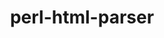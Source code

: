 ---
title: "perl-html-parser"
layout: cache
categories: [package, develop]
meta: {"versions": ["3.72"], "compilers": ["oneapi@=2024.2.0"], "oss": ["ubuntu22.04"], "platforms": ["linux"], "targets": ["x86_64_v3"], "stacks": ["e4s-oneapi", "root"], "num_specs": 2, "num_specs_by_stack": {"e4s-oneapi": 2, "root": 2}}
spec_details: [{"hash": "tuhml3wgfcn4vpi2kojjrl5njmj2s57w", "compiler": "oneapi@=2024.2.0", "versions": ["3.72"], "os": "ubuntu22.04", "platform": "linux", "target": "x86_64_v3", "variants": ["build_system=perl"], "stacks": ["e4s-oneapi", "root"], "size": "-", "tarball": "https://binaries.spack.io/develop/build_cache/linux-ubuntu22.04-x86_64_v3/oneapi-2024.2.0/perl-html-parser-3.72/linux-ubuntu22.04-x86_64_v3-oneapi-2024.2.0-perl-html-parser-3.72-tuhml3wgfcn4vpi2kojjrl5njmj2s57w.spack"}, {"hash": "xtevwvs2rqy4g2twggnrijigi3hty72q", "compiler": "oneapi@=2024.2.0", "versions": ["3.72"], "os": "ubuntu22.04", "platform": "linux", "target": "x86_64_v3", "variants": ["build_system=perl"], "stacks": ["e4s-oneapi", "root"], "size": "-", "tarball": "https://binaries.spack.io/develop/build_cache/linux-ubuntu22.04-x86_64_v3/oneapi-2024.2.0/perl-html-parser-3.72/linux-ubuntu22.04-x86_64_v3-oneapi-2024.2.0-perl-html-parser-3.72-xtevwvs2rqy4g2twggnrijigi3hty72q.spack"}]
---